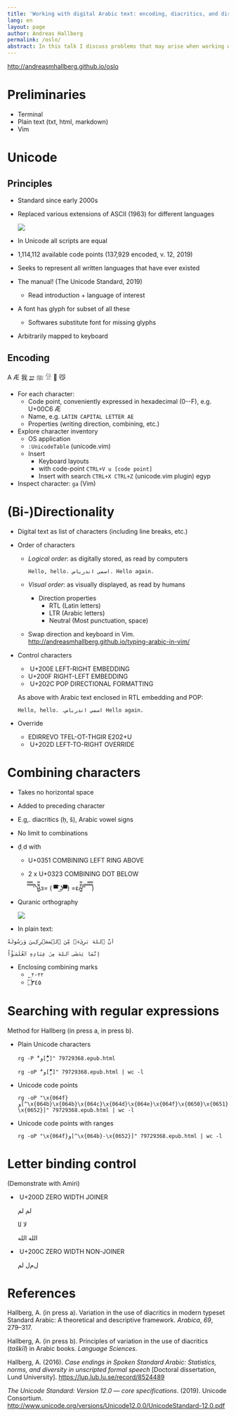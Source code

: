 ```yaml
---
title: 'Working with digital Arabic text: encoding, diacritics, and directionality' 
lang: en
layout: page
author: Andreas Hallberg
permalink: /oslo/
abstract: In this talk I discuss problems that may arise when working with complicated scripts, such as Arabic, in a digital environment, including problems related to directionality, combining characters (such as vowel signs), and various specialized characters. Problems of this kind may affect both input and display of text, as well as text searches. To deal with these issues it is often helpful to understand and engage with the text on the level of digital character encoding, rather than on the level of visual display. In the talk I discuss the Unicode standard for character encoding and show some practical examples and useful tools for working with Arabic text as abstract digitally encoded characters.
---
```

 
<http://andreasmhallberg.github.io/oslo>

# Preliminaries

- Terminal
- Plain text (txt, html, markdown)
- Vim
  
# Unicode 

## Principles
 
- Standard since early 2000s
- Replaced various extensions of ASCII (1963) for different languages

  ![](ascii.png)

- In Unicode all scripts are equal
- 1,114,112 available code points (137,929 encoded, v. 12, 2019)
- Seeks to represent all written languages that have ever existed
- The manual! (The Unicode Standard, 2019)
  - Read introduction + language of interest
- A font has glyph for subset of all these
  - Softwares substitute font for missing glyphs
- Arbitrarily mapped to keyboard

## Encoding
 
A Æ 我 𐎄  ﷺ  𓀍  🤷 😼 

- For each character:
  - Code point, conveniently expressed in hexadecimal (0--F), e.g. U+00C6 Æ
  - Name, e.g. `LATIN CAPITAL LETTER AE`
  - Properties (writing direction, combining, etc.)
- Explore character inventory
  - OS application
  - `:UnicodeTable` (unicode.vim)
  - Insert
    - Keyboard layouts
    - with code-point `CTRL+V u [code point]`
    - Insert with search `CTRL+X CTRL+Z` (unicode.vim plugin) egyp
- Inspect character: `ga` (Vim)

# (Bi-)Directionality

- Digital text as list of characters (including line breaks, etc.)
- Order of characters
  - *Logical order*: as digitally stored, as read by computers

    `Hello, hello. اسمي اندرياس. Hello again.`

  - *Visual order*: as visually displayed, as read by humans

    - Direction properties
      - RTL (Latin letters)
      - LTR (Arabic letters)
      - Neutral (Most punctuation, space)

  - Swap direction and keyboard in Vim.  
    <http://andreasmhallberg.github.io/typing-arabic-in-vim/>
 
- Control characters
  - ‪ U+200E LEFT-RIGHT EMBEDDING
  - ‫ U+200F RIGHT-LEFT EMBEDDING
  - ‬ U+202C POP DIRECTIONAL FORMATTING

  As above with Arabic text enclosed in RTL embedding and POP:

  `Hello, hello. ‫اسمي اندرياس.‬ Hello again.`

- Override
  - ‮ U+202E RIGHT-TO-LEFT OVERRIDE
  - ‭ U+202D LEFT-TO-RIGHT OVERRIDE

# Combining characters

- Takes no horizontal space
- Added to preceding character 
- E.g,. diacritics (ḥ, š), Arabic vowel signs
- No limit to combinations
- ḍ̣͑ d with
  - U+0351 COMBINING LEFT RING ABOVE 
  - 2 x U+0323 COMBINING DOT BELOW

    ̿̿ ̿̿ ̿̿ ̿'̿'\̵͇̿̿\з= ( ▀ ͜͞ʖ▀) =ε/̵͇̿̿/’̿’̿ ̿ ̿̿ ̿̿ ̿̿)

- Quranic orthography

  ![](quran.png)

- In plain text:

```
أَنَّ ٱللهَ بَرِىٓءࣱ مِّنَ ٱلۡ‍مشۡرِكِينَ وَرَسُولُهُ

إِنَّمَا يَخۡشَى ٱللهَ مِنۡ عِبَادِهِ ٱلۡعُلَمَـٰۤؤُاْ
```

- Enclosing combining marks
  - ؁٢٠٢٢
  - ۝٣٤٥

# Searching with regular expressions

Method for Hallberg (in press a, in press b).

- Plain Unicode characters

  ‭`rg -P "ُو[^ًٌٍَُِّْ]" 79729368.epub.html`

  ‭`rg -oP "ُو[^ًٌٍَُِّْ]" 79729368.epub.html | wc -l`

- Unicode code points

  `rg -oP "\x{064f}و[^\x{064b}\x{064b}\x{064c}\x{064d}\x{064e}\x{064f}\x{0650}\x{0651}\x{0652}]" 79729368.epub.html | wc -l`

- Unicode code points with ranges

  `rg -oP "\x{064f}و[^\x{064b}-\x{0652}]" 79729368.epub.html | wc -l`

# Letter binding control

(Demonstrate with Amiri)

- ‍ U+200D ZERO WIDTH JOINER

  لم ل‍م

  لا ل‍ا

  الله الل‍ه

- ‌ U+200C ZERO WIDTH NON-JOINER

  ل‌م‌ل‌ لم

# References

Hallberg, A. (in press a). Variation in the use of diacritics in modern typeset Standard Arabic: A theoretical and descriptive framework. *Arabica*, *69*, 279–317.

Hallberg, A. (in press b). Principles of variation in the use of diacritics (*taškīl*) in Arabic books. *Language Sciences*.

Hallberg, A. (2016). *Case endings in Spoken Standard Arabic: Statistics, norms, and diversity in unscripted formal speech* \[Doctoral dissertation, Lund University\]. <https://lup.lub.lu.se/record/8524489>

*The Unicode Standard: Version 12.0 — core specifications*. (2019). Unicode Consortium. <http://www.unicode.org/versions/Unicode12.0.0/UnicodeStandard-12.0.pdf>
